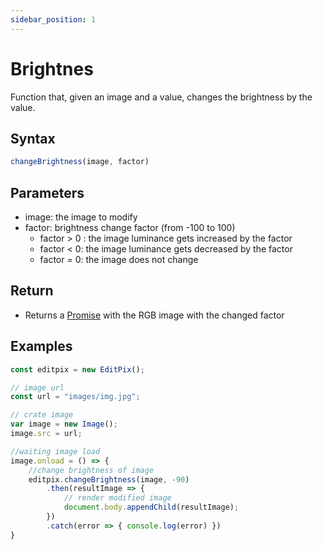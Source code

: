 ```yaml
---
sidebar_position: 1
---
```


# Brightnes
Function that, given an image and a value, changes the brightness by the value.

## Syntax

```jsx
changeBrightness(image, factor)
```

## Parameters

- image: the image to modify
- factor: brightness change factor (from -100 to 100)
    - factor > 0 : the image luminance gets increased by the factor
    - factor < 0: the image luminance gets decreased by the factor
    - factor = 0: the image does not change

## Return

- Returns a [Promise](https://developer.mozilla.org/en-US/docs/Web/JavaScript/Reference/Global_Objects/Promise) with the RGB image with the changed factor

## Examples

```jsx
const editpix = new EditPix();

// image url
const url = "images/img.jpg";

// crate image
var image = new Image();
image.src = url;

//waiting image load
image.onload = () => {
    //change brightness of image
    editpix.changeBrightness(image, -90)
        .then(resultImage => {
            // render modified image
            document.body.appendChild(resultImage);
        })
        .catch(error => { console.log(error) })
}
```